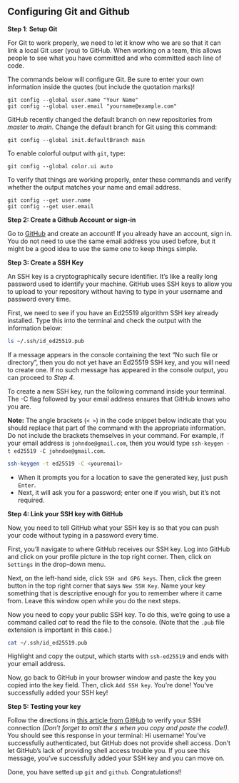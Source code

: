 ## Configuring Git and Github

**Step 1**: **Setup Git**

For Git to work properly, we need to let it know who we are so that it can link a local Git user (you) to GitHub. When working on a team, this allows people to see what you have committed and who committed each line of code.

The commands below will configure Git. Be sure to enter your own information inside the quotes (but include the quotation marks)!

```git
git config --global user.name "Your Name"
git config --global user.email "yourname@example.com"
```

GitHub recently changed the default branch on new repositories from *master* to *main*. Change the default branch for Git using this command:

```git
git config --global init.defaultBranch main
```

To enable colorful output with `git`, type:

```git
git config --global color.ui auto
```

To verify that things are working properly, enter these commands and verify whether the output matches your name and email address.

```git
git config --get user.name
git config --get user.email
```

**Step 2: Create a Github Account or sign-in**

Go to [GitHub](https://github.com) and create an account! If you already have an account, sign in. You do not need to use the same email address you used before, but it might be a good idea to use the same one to keep things simple.

**Step 3: Create a SSH Key**

An SSH key is a cryptographically secure identifier. It’s like a really long password used to identify your machine. GitHub uses SSH keys to allow you to upload to your repository without having to type in your username and password every time.

First, we need to see if you have an Ed25519 algorithm SSH key already installed. Type this into the terminal and check the output with the information below:

```bash
ls ~/.ssh/id_ed25519.pub
```

If a message appears in the console containing the text “No such file or directory”, then you do not yet have an Ed25519 SSH key, and you will need to create one. If no such message has appeared in the console output, you can proceed to *Step 4*.

To create a new SSH key, run the following command inside your terminal. The -C flag followed by your email address ensures that GitHub knows who you are.

**Note:** The angle brackets (`< >`) in the code snippet below indicate that you should replace that part of the command with the appropriate information. Do not include the brackets themselves in your command. For example, if your email address is `johndoe@gmail.com`, then you would type `ssh-keygen -t ed25519 -C johndoe@gmail.com`.

```bash
ssh-keygen -t ed25519 -C <youremail>
```

- When it prompts you for a location to save the generated key, just push `Enter`.
- Next, it will ask you for a password; enter one if you wish, but it’s not required.

**Step 4: Link your SSH key with GitHub**

Now, you need to tell GitHub what your SSH key is so that you can push your code without typing in a password every time.

First, you’ll navigate to where GitHub receives our SSH key. Log into GitHub and click on your profile picture in the top right corner. Then, click on `Settings` in the drop-down menu.

Next, on the left-hand side, click `SSH and GPG keys`. Then, click the green button in the top right corner that says `New SSH Key`. Name your key something that is descriptive enough for you to remember where it came from. Leave this window open while you do the next steps.


Now you need to copy your public SSH key. To do this, we’re going to use a command called *cat* to read the file to the console. (Note that the `.pub` file extension is important in this case.)

```bash
cat ~/.ssh/id_ed25519.pub
```

Highlight and copy the output, which starts with `ssh-ed25519` and ends with your email address.

Now, go back to GitHub in your browser window and paste the key you copied into the key field. Then, click `Add SSH key`. You’re done! You’ve successfully added your SSH key!

**Step 5: Testing your key**

Follow the directions in [this article from GitHub](https://help.github.com/en/articles/testing-your-ssh-connection) to verify your SSH connection *(Don’t forget to omit the `$` when you copy and paste the code!).* You should see this response in your terminal: Hi username! You’ve successfully authenticated, but GitHub does not provide shell access. Don’t let GitHub’s lack of providing shell access trouble you. If you see this message, you’ve successfully added your SSH key and you can move on.

Done, you have setted up `git` and `github`. Congratulations!!